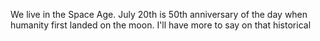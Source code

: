 We live in the Space Age. July 20th is 50th anniversary of the day when humanity first landed on the moon. I'll have more to say on that historical 
